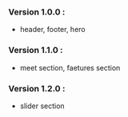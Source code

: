 ### Version 1.0.0 :

- header, footer, hero

### Version 1.1.0 :

- meet section, faetures section

### Version 1.2.0 :

- slider section
